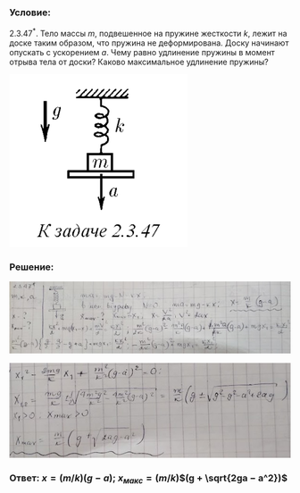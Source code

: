 ###  Условие: 

$2.3.47^*.$ Тело массы $m$, подвешенное на пружине жесткости $k$, лежит на доске таким образом, что пружина не деформирована. Доску начинают опускать с ускорением $a$. Чему равно удлинение пружины в момент отрыва тела от доски? Каково максимальное удлинение пружины? 

![|319x309, 67%](../../img/2.3.47/statement.png) 

###  Решение: 

![|640x163, 67%](../../img/2.3.47/sol1.jpg) 

![|593x201, 67%](../../img/2.3.47/sol2.jpg) 

###  Ответ: $x = (m/k)(g − a);$ $x_{макс} = (m/k)$$(g + \sqrt{2ga − a^2})$ 

### 
